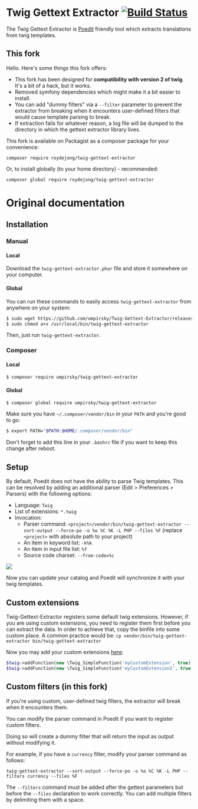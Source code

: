 Twig Gettext Extractor [![Build Status](https://secure.travis-ci.org/umpirsky/Twig-Gettext-Extractor.svg?branch=master)](http://travis-ci.org/umpirsky/Twig-Gettext-Extractor)
======================

The Twig Gettext Extractor is [Poedit](http://www.poedit.net/download.php)
friendly tool which extracts translations from twig templates.

## This fork
Hello. Here's some things this fork offers:

- This fork has been designed for **compatibility with version 2 of twig**. It's a bit of a hack, but it works.
- Removed symfony dependencies which might make it a bit easier to install.
- You can add "dummy filters" via a `--filter` parameter to prevent the extractor from breaking when it encounters user-defined filters that would cause template parsing to break.
- If extraction fails for whatever reason, a log file will be dumped to the directory in which the gettext extractor library lives.

This fork is available on Packagist as a composer package for your convenience:

    composer require roydejong/twig-gettext-extractor
    
Or, to install globally (to your home directory) - recommended:

    composer global require roydejong/twig-gettext-extractor


# Original documentation

## Installation

### Manual

#### Local

Download the ``twig-gettext-extractor.phar`` file and store it somewhere on your computer.

#### Global

You can run these commands to easily access ``twig-gettext-extractor`` from anywhere on
your system:

```bash
$ sudo wget https://github.com/umpirsky/Twig-Gettext-Extractor/releases/download/1.2.0/twig-gettext-extractor.phar -O /usr/local/bin/twig-gettext-extractor
$ sudo chmod a+x /usr/local/bin/twig-gettext-extractor
```
Then, just run ``twig-gettext-extractor``.

### Composer

#### Local

```bash
$ composer require umpirsky/twig-gettext-extractor
```

#### Global

```bash
$ composer global require umpirsky/twig-gettext-extractor
```

Make sure you have ``~/.composer/vendor/bin`` in your ``PATH`` and
you're good to go:

```bash
$ export PATH="$PATH:$HOME/.composer/vendor/bin"
```
Don't forget to add this line in your `.bashrc` file if you want to keep this change after reboot.

## Setup

By default, Poedit does not have the ability to parse Twig templates.
This can be resolved by adding an additional parser (Edit > Preferences > Parsers)
with the following options:

- Language: `Twig`
- List of extensions: `*.twig`
- Invocation:
    - Parser command: `<project>/vendor/bin/twig-gettext-extractor --sort-output --force-po -o %o %C %K -L PHP --files %F` (replace `<project>` with absolute path to your project)
    - An item in keyword list: `-k%k`
    - An item in input file list: `%f`
    - Source code charset: `--from-code=%c`

<img src="http://i.imgur.com/f9px2.png" />

Now you can update your catalog and Poedit will synchronize it with your twig
templates.

## Custom extensions

Twig-Gettext-Extractor registers some default twig extensions. However, if you are using custom extensions, you need to register them first before you can extract the data. In order to achieve that, copy the binfile into some custom place. A common practice would be: `cp vendor/bin/twig-gettext-extractor bin/twig-gettext-extractor`

Now you may add your custom extensions [here](https://github.com/umpirsky/Twig-Gettext-Extractor/blob/master/twig-gettext-extractor#L41):

```php
$twig->addFunction(new \Twig_SimpleFunction('myCustomExtension', true));
$twig->addFunction(new \Twig_SimpleFunction('myCustomExtension2', true));
```

## Custom filters (in this fork)

If you're using custom, user-defined twig filters, the extractor will break when it encounters them.  

You can modify the parser command in Poedit if you want to register custom filters.

Doing so will create a dummy filter that will return the input as output without modifying it.

For example, if you have a `currency` filter, modify your parser command as follows:

    twig-gettext-extractor --sort-output --force-po -o %o %C %K -L PHP --filters currency --files %F
    
The `--filters` command must be added after the gettext parameters but before the `--files` declaration to work correctly. You can add multiple filters by delimiting them with a space.